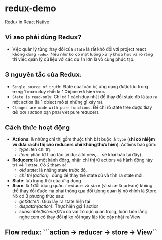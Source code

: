 # redux-demo
Redux in React Native

## Vì sao phải dùng Redux?
- Việc quản lý từng thay đổi của ```state``` là rất khó đối với project react không dùng ```redux```. Nếu như ko có một luồng xử lý khoa học và rõ ràng thì việc quản lý dữ liệu với các dự án lớn là vô cùng phức tạp.

## 3 nguyên tắc của Redux:
- ```Single source of truth```: State của toàn bộ ứng dụng được lưu trong trong 1 store duy nhất là 1 Object mô hình tree.
- ```State is read-only```: Chỉ có 1 cách duy nhất để thay đổi state đó là tạo ra một action (là 1 object mô tả những gì xảy ra).
- ```Changes are made with pure functions```: Để chỉ rõ state tree được thay đổi bởi 1 action bạn phải viết pure reducers.

## Cách thức hoạt động
- **Actions**: là những chỉ thị gồm thuộc tính bắt buộc là ```type``` (**chỉ có nhiệm vụ đưa ra chỉ thị cho reducers chứ không thực hiện**). Actions bao gồm: 
    - *type*: tên chỉ thị.
    - *item*: phần tử thao tác (ví dụ: add new, ... sẽ khai báo tại đây).
- **Reducers**: là một hành động, nhận chỉ thị từ actions và hành động này trả về 1 state. Có 2 tham số:
    - *old state*: là những state trước đó.
    - *chỉ thị (action)* : dùng để thay thế state cũ và tính ra state mới.
- **State**: lưu trạng thái của ứng dụng
- **Store**: là 1 đối tượng quản lí reducer và state (vì state là private) không thể thay đổi được mà phải thông qua đối tượng quản lý nó chính là Store. Nó có 3 phương thức sau:
    - *getState()*: Giúp lấy ra state hiện tại
    - *dispatch(action)*: Thực hiện gọi 1 action
    - *subscrible(listener)*:Nó có vai trò cực quan trọng, luôn luôn lắng nghe xem có thay đổi gì ko rồi ngay lập tức cập nhật ra View
## Flow redux: ```action → reducer → store → View``
